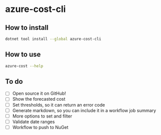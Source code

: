 # azure-cost-cli

## How to install

```bash
dotnet tool install --global azure-cost-cli 
```

## How to use

```bash
azure-cost --help
```

## To do

- [ ] Open source it on GitHub!
- [ ] Show the forecasted cost
- [ ] Set thresholds, so it can return an error code
- [ ] Generate markdown, so you can include it in a workflow job summary
- [ ] More options to set and filter
- [ ] Validate date ranges
- [ ] Workflow to push to NuGet